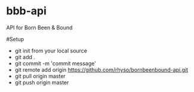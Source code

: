 # bbb-api
API for Born Been &amp; Bound

#Setup 

* git init from your local source
* git add .
* git commit -m 'commit message'
* git remote add origin https://github.com/rhyso/bornbeenbound-api.git
* git pull origin master
* git push origin master
